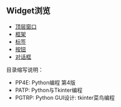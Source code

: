 ## Widget浏览

- [顶层窗口](Toplevel)
- [框架](Frame)
- [标签](Label)
- [按钮](Button)
- [对话框](Dialogs)


目录缩写说明：
- PP4E: Python编程 第4版
- PATP: Python与Tkinter编程
- PGTRP: Python GUI设计: tkinter菜鸟编程
